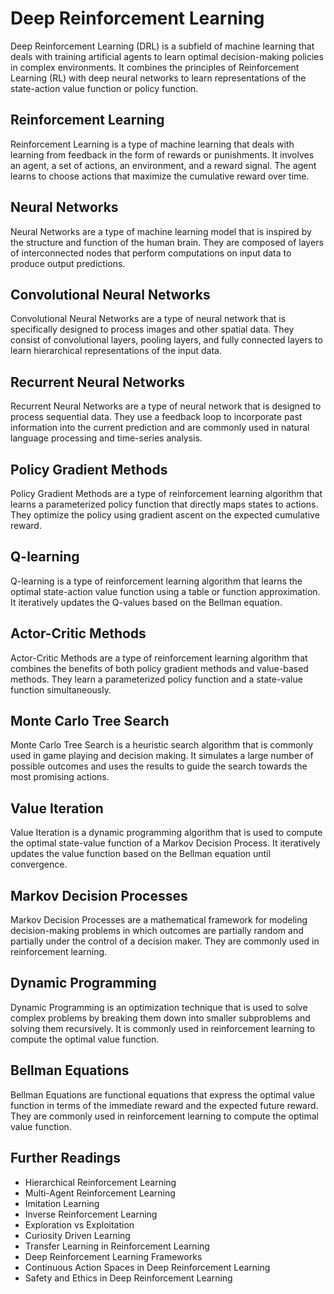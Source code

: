 # Deep Reinforcement Learning

Deep Reinforcement Learning (DRL) is a subfield of machine learning that deals with training artificial agents to learn optimal decision-making policies in complex environments. It combines the principles of Reinforcement Learning (RL) with deep neural networks to learn representations of the state-action value function or policy function.

## Reinforcement Learning

Reinforcement Learning is a type of machine learning that deals with learning from feedback in the form of rewards or punishments. It involves an agent, a set of actions, an environment, and a reward signal. The agent learns to choose actions that maximize the cumulative reward over time.

## Neural Networks

Neural Networks are a type of machine learning model that is inspired by the structure and function of the human brain. They are composed of layers of interconnected nodes that perform computations on input data to produce output predictions.

## Convolutional Neural Networks

Convolutional Neural Networks are a type of neural network that is specifically designed to process images and other spatial data. They consist of convolutional layers, pooling layers, and fully connected layers to learn hierarchical representations of the input data.

## Recurrent Neural Networks

Recurrent Neural Networks are a type of neural network that is designed to process sequential data. They use a feedback loop to incorporate past information into the current prediction and are commonly used in natural language processing and time-series analysis.

## Policy Gradient Methods

Policy Gradient Methods are a type of reinforcement learning algorithm that learns a parameterized policy function that directly maps states to actions. They optimize the policy using gradient ascent on the expected cumulative reward.

## Q-learning

Q-learning is a type of reinforcement learning algorithm that learns the optimal state-action value function using a table or function approximation. It iteratively updates the Q-values based on the Bellman equation.

## Actor-Critic Methods

Actor-Critic Methods are a type of reinforcement learning algorithm that combines the benefits of both policy gradient methods and value-based methods. They learn a parameterized policy function and a state-value function simultaneously.

## Monte Carlo Tree Search

Monte Carlo Tree Search is a heuristic search algorithm that is commonly used in game playing and decision making. It simulates a large number of possible outcomes and uses the results to guide the search towards the most promising actions.

## Value Iteration

Value Iteration is a dynamic programming algorithm that is used to compute the optimal state-value function of a Markov Decision Process. It iteratively updates the value function based on the Bellman equation until convergence.

## Markov Decision Processes

Markov Decision Processes are a mathematical framework for modeling decision-making problems in which outcomes are partially random and partially under the control of a decision maker. They are commonly used in reinforcement learning.

## Dynamic Programming

Dynamic Programming is an optimization technique that is used to solve complex problems by breaking them down into smaller subproblems and solving them recursively. It is commonly used in reinforcement learning to compute the optimal value function.

## Bellman Equations

Bellman Equations are functional equations that express the optimal value function in terms of the immediate reward and the expected future reward. They are commonly used in reinforcement learning to compute the optimal value function.

## Further Readings

- Hierarchical Reinforcement Learning
- Multi-Agent Reinforcement Learning
- Imitation Learning
- Inverse Reinforcement Learning
- Exploration vs Exploitation
- Curiosity Driven Learning
- Transfer Learning in Reinforcement Learning
- Deep Reinforcement Learning Frameworks
- Continuous Action Spaces in Deep Reinforcement Learning
- Safety and Ethics in Deep Reinforcement Learning
